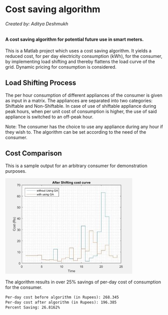 # Cost saving algorithm
###### Created by: Aditya Deshmukh
#### A cost saving algorithm for potential future use in smart meters.

This is a Matlab project which uses a cost saving algorithm. 
It yields a reduced cost, for per day electricity consumption (kWh), for the consumer, by implementing load shifting and thereby flattens the load
curve of the grid. Dynamic pricing for consumption is considered.

## Load Shifting Process
The per hour consumption of different appliances of the consumer is given as input in a matrix.
The appliances are separated into two categories: Shiftable and Non-Shiftable.
In case of use of shiftable appliance during peak hours, when per unit cost of consumption is higher, the use of said appliance
is switched to an off-peak hour.

Note: The consumer has the choice to use any appliance during any hour if they wish to. The algorithm can be set according to the need of the consumer.

## Cost Comparison
This is a sample output for an arbitrary consumer for demonstration purposes.

![](Images/Cost_Curve.JPG)

The algorithm results in over 25% savings of per-day cost of consumption for the consumer.

    Per-day cost before algorithm (in Rupees): 268.345
    Per-day cost after algorithm (in Rupees): 196.385
    Percent Saving: 26.8162%
